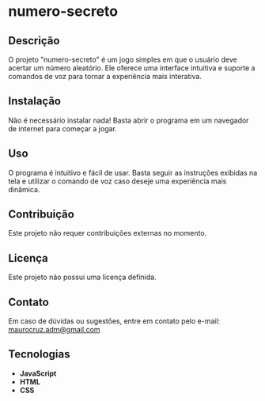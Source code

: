 # numero-secreto

## Descrição
O projeto "numero-secreto" é um jogo simples em que o usuário deve acertar um número aleatório. Ele oferece uma interface intuitiva e suporte a comandos de voz para tornar a experiência mais interativa.

## Instalação
Não é necessário instalar nada! Basta abrir o programa em um navegador de internet para começar a jogar.

## Uso
O programa é intuitivo e fácil de usar. Basta seguir as instruções exibidas na tela e utilizar o comando de voz caso deseje uma experiência mais dinâmica.

## Contribuição
Este projeto não requer contribuições externas no momento.

## Licença
Este projeto não possui uma licença definida.

## Contato
Em caso de dúvidas ou sugestões, entre em contato pelo e-mail:
[maurocruz.adm@gmail.com](mailto:maurocruz.adm@gmail.com)

## Tecnologias
- **JavaScript**
- **HTML**
- **CSS**
